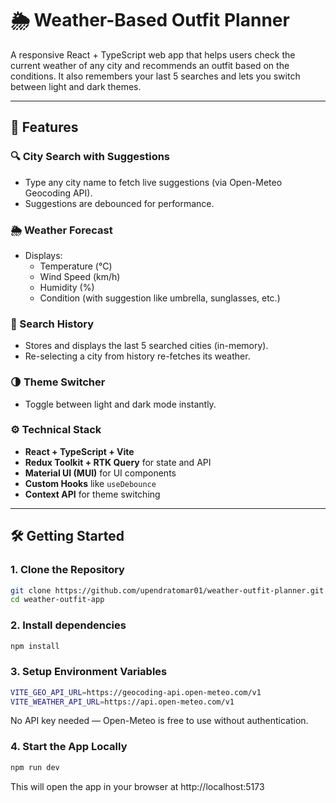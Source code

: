 # 🌦️ Weather-Based Outfit Planner

A responsive React + TypeScript web app that helps users check the current weather of any city and recommends an outfit based on the conditions. It also remembers your last 5 searches and lets you switch between light and dark themes.

---

## 🚀 Features

### 🔍 City Search with Suggestions
- Type any city name to fetch live suggestions (via Open-Meteo Geocoding API).
- Suggestions are debounced for performance.

### 🌦️ Weather Forecast
- Displays:
  - Temperature (°C)
  - Wind Speed (km/h)
  - Humidity (%)
  - Condition (with suggestion like umbrella, sunglasses, etc.)

### 🧠 Search History
- Stores and displays the last 5 searched cities (in-memory).
- Re-selecting a city from history re-fetches its weather.

### 🌗 Theme Switcher
- Toggle between light and dark mode instantly.

### ⚙️ Technical Stack
- **React + TypeScript + Vite**
- **Redux Toolkit + RTK Query** for state and API
- **Material UI (MUI)** for UI components
- **Custom Hooks** like `useDebounce`
- **Context API** for theme switching


---

## 🛠️ Getting Started

### 1. **Clone the Repository**

```bash
git clone https://github.com/upendratomar01/weather-outfit-planner.git
cd weather-outfit-app
```

### 2. **Install dependencies**

```bash
npm install
```

### 3. **Setup Environment Variables**

```bash
VITE_GEO_API_URL=https://geocoding-api.open-meteo.com/v1
VITE_WEATHER_API_URL=https://api.open-meteo.com/v1
```
No API key needed — Open-Meteo is free to use without authentication.

### 4. **Start the App Locally**

```bash
npm run dev
```

This will open the app in your browser at http://localhost:5173

